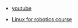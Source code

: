 - [youtube]()

- [Linux for robotics course](https://www.youtube.com/redirect?event=video_description&redir_token=QUFFLUhqbUR1akhVNDFJdnFXSUhZaXMzempSODZPbTFYd3xBQ3Jtc0trT2JCblNJbVFwTkIyeVo2NkFxN0hycDlycVA3eC1nZFZnNkxndXRRYlA5NXFiRGdGclVvSUlHRldzSHB6SkM0WWJYNU5PaER6bWpxYlFTbXVFTEMxQksyVmhvMlhNNWxqY09JN3BfNHVBZEZTRmctSQ&q=https%3A%2F%2Fapp.theconstruct.ai%2Fcourses%2F185&v=ZD1WHWE0504)
